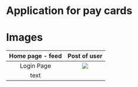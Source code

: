 # Application for pay cards

# Images

|   Home page - feed    |     Post of user     |  
| :-------------------: | :------------------: | 
| Login Page| ![](images/post.jpg) | 
|text||
